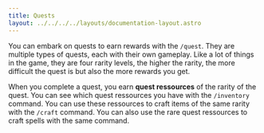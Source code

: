 ```yaml
---
title: Quests
layout: ../../../../layouts/documentation-layout.astro
---
```


You can embark on quests to earn rewards with the `/quest`. They are multiple types of quests, each with their own gameplay. Like a lot of things in the game, they are four rarity levels, the higher the rarity, the more difficult the quest is but also the more rewards you get.

When you complete a quest, you earn **quest ressources** of the rarity of the quest. You can see which quest ressources you have with the `/inventory` command. You can use these ressources to craft items of the same rarity with the `/craft` command. You can also use the rare quest ressources to craft spells with the same command.
